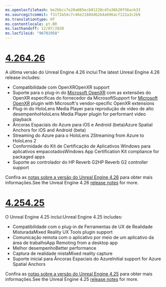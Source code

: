 ```yaml
---
ms.openlocfilehash: be2bbcc7e20a005ecb91228cdfa36b20f56acb33
ms.sourcegitcommit: f31f3a54c7c46e21884d62b4a696acf122a3c2b9
ms.translationtype: HT
ms.contentlocale: pt-BR
ms.lasthandoff: 12/07/2020
ms.locfileid: "96781958"
---
```

# <a name="426"></a>[<span data-ttu-id="f6dd9-101">4.26</span><span class="sxs-lookup"><span data-stu-id="f6dd9-101">4.26</span></span>](#tab/ue426)

<span data-ttu-id="f6dd9-102">A última versão do Unreal Engine 4.26 inclui:</span><span class="sxs-lookup"><span data-stu-id="f6dd9-102">The latest Unreal Engine 4.26 release includes:</span></span>
* <span data-ttu-id="f6dd9-103">Compatibilidade com OpenXR</span><span class="sxs-lookup"><span data-stu-id="f6dd9-103">OpenXR support</span></span>
* <span data-ttu-id="f6dd9-104">Suporte para o plug-in do [Microsoft OpenXR](https://github.com/microsoft/Microsoft-OpenXR-Unreal) com as extensões do OpenXR específicas do fornecedor da Microsoft</span><span class="sxs-lookup"><span data-stu-id="f6dd9-104">Support for [Microsoft OpenXR](https://github.com/microsoft/Microsoft-OpenXR-Unreal) plugin with Microsoft's vendor-specific OpenXR extensions</span></span>
* <span data-ttu-id="f6dd9-105">Plug-in do HoloLens Media Player para reprodução de vídeo de alto desempenho</span><span class="sxs-lookup"><span data-stu-id="f6dd9-105">HoloLens Media Player plugin for performant video playback</span></span>
* <span data-ttu-id="f6dd9-106">Âncoras Espaciais do Azure para iOS e Android (beta)</span><span class="sxs-lookup"><span data-stu-id="f6dd9-106">Azure Spatial Anchors for iOS and Android (beta)</span></span>
* <span data-ttu-id="f6dd9-107">Streaming do Azure para o HoloLens 2</span><span class="sxs-lookup"><span data-stu-id="f6dd9-107">Streaming from Azure to HoloLens 2</span></span>
* <span data-ttu-id="f6dd9-108">Conformidade do Kit de Certificação de Aplicativos Windows para aplicativos empacotados</span><span class="sxs-lookup"><span data-stu-id="f6dd9-108">Windows App Certification Kit compliance for packaged apps</span></span>
* <span data-ttu-id="f6dd9-109">Suporte ao controlador do HP Reverb G2</span><span class="sxs-lookup"><span data-stu-id="f6dd9-109">HP Reverb G2 controller support</span></span>

<span data-ttu-id="f6dd9-110">Confira as <a href="https://docs.unrealengine.com/Support/Builds/ReleaseNotes/4_26/index.html" target="_blank" title="notas sobre a versão do Unreal Engine 4.26">notas sobre a versão do Unreal Engine 4.26</a> para obter mais informações.</span><span class="sxs-lookup"><span data-stu-id="f6dd9-110">See the Unreal Engine 4.26 <a href="https://docs.unrealengine.com/Support/Builds/ReleaseNotes/4_26/index.html" target="_blank" title="Unreal Engine 4.26 release notes">release notes</a> for more.</span></span> 


# <a name="425"></a>[<span data-ttu-id="f6dd9-111">4.25</span><span class="sxs-lookup"><span data-stu-id="f6dd9-111">4.25</span></span>](#tab/ue425)

<span data-ttu-id="f6dd9-112">O Unreal Engine 4.25 inclui:</span><span class="sxs-lookup"><span data-stu-id="f6dd9-112">Unreal Engine 4.25 includes:</span></span>
* <span data-ttu-id="f6dd9-113">Compatibilidade com o plug-in de Ferramentas de UX de Realidade Misturada</span><span class="sxs-lookup"><span data-stu-id="f6dd9-113">Mixed Reality UX Tools plugin support</span></span>
* <span data-ttu-id="f6dd9-114">Comunicação remota com o aplicativo por meio de um aplicativo da área de trabalho</span><span class="sxs-lookup"><span data-stu-id="f6dd9-114">App Remoting from a desktop app</span></span>
* <span data-ttu-id="f6dd9-115">Melhor desempenho</span><span class="sxs-lookup"><span data-stu-id="f6dd9-115">Better performance</span></span>
* <span data-ttu-id="f6dd9-116">Captura de realidade mista</span><span class="sxs-lookup"><span data-stu-id="f6dd9-116">Mixed reality capture</span></span>
* <span data-ttu-id="f6dd9-117">Suporte inicial para Âncoras Espaciais do Azure</span><span class="sxs-lookup"><span data-stu-id="f6dd9-117">Initial support for Azure Spatial Anchors</span></span>

<span data-ttu-id="f6dd9-118">Confira as <a href="https://docs.unrealengine.com/Support/Builds/ReleaseNotes/4_25/index.html" target="_blank" title="notas sobre a versão do Unreal Engine 4.25">notas sobre a versão do Unreal Engine 4.25</a> para obter mais informações.</span><span class="sxs-lookup"><span data-stu-id="f6dd9-118">See the Unreal Engine 4.25 <a href="https://docs.unrealengine.com/Support/Builds/ReleaseNotes/4_25/index.html" target="_blank" title="Unreal Engine 4.25 release notes">release notes</a> for more.</span></span> 
